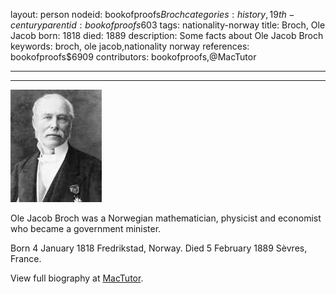 layout: person
nodeid: bookofproofs$Broch
categories: history,19th-century
parentid: bookofproofs$603
tags: nationality-norway
title: Broch, Ole Jacob
born: 1818
died: 1889
description: Some facts about Ole Jacob Broch
keywords: broch, ole jacob,nationality norway
references: bookofproofs$6909
contributors: bookofproofs,@MacTutor

---


---

![Broch.jpg](https://github.com/bookofproofs/bookofproofs.github.io/blob/main/_sources/_assets/images/portraits/Broch.jpg?raw=true)

Ole Jacob Broch was a Norwegian mathematician, physicist and economist who became a government minister.

Born 4 January 1818 Fredrikstad, Norway. Died 5 February 1889 Sèvres, France.


View full biography at [MacTutor](https://mathshistory.st-andrews.ac.uk/Biographies/Broch/).